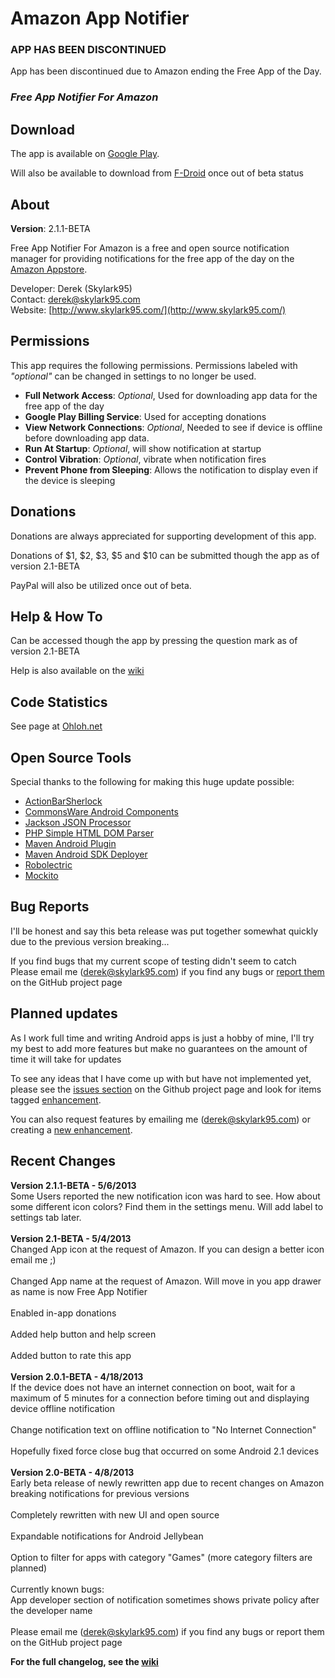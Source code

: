 Amazon App Notifier
===================
### APP HAS BEEN DISCONTINUED ###
App has been discontinued due to Amazon ending the Free App of the Day.



### *Free App Notifier For Amazon* ###

Download
--------
The app is available on [Google Play](https://play.google.com/store/apps/details?id=com.skylark95.amazonfreenotify).

Will also be available to download from [F-Droid](https://f-droid.org/) once out of beta status

About
-----
**Version**: 2.1.1-BETA

Free App Notifier For Amazon is a free and open source notification manager for providing notifications for the free app of the day on the [Amazon Appstore](http://www.amazon.com/mobile-apps/b?ie=UTF8&node=2350149011).

Developer: Derek (Skylark95)<br/>
Contact: [derek@skylark95.com](mailto:derek@skylark95.com)<br/>
Website: [http://www.skylark95.com/](http://www.skylark95.com/)

Permissions
-----------
This app requires the following permissions.  Permissions labeled with *"optional"* can be changed in settings to no longer be used.

* **Full Network Access**: *Optional*, Used for downloading app data for the free app of the day
* **Google Play Billing Service**: Used for accepting donations
* **View Network Connections**: *Optional*, Needed to see if device is offline before downloading app data.
* **Run At Startup**: *Optional*, will show notification at startup
* **Control Vibration**: *Optional*, vibrate when notification fires
* **Prevent Phone from Sleeping**: Allows the notification to display even if the device is sleeping

Donations
---------
Donations are always appreciated for supporting development of this app.

Donations of $1, $2, $3, $5 and $10 can be submitted though the app as of version 2.1-BETA

PayPal will also be utilized once out of beta.

Help & How To
-------------
Can be accessed though the app by pressing the question mark as of version 2.1-BETA

Help is also available on the [wiki](https://github.com/Skylark95/Amazon-App-Notifier/wiki/Help-and-How-To)

Code Statistics
---------------
See page at [Ohloh.net](http://www.ohloh.net/p/Amazon-App-Notifier)

Open Source Tools
-----------------
Special thanks to the following for making this huge update possible:

* [ActionBarSherlock](http://actionbarsherlock.com/)
* [CommonsWare Android Components](http://commonsware.com/cwac)
* [Jackson JSON Processor](http://wiki.fasterxml.com/JacksonHome)
* [PHP Simple HTML DOM Parser](http://simplehtmldom.sourceforge.net/)
* [Maven Android Plugin](https://code.google.com/p/maven-android-plugin/)
* [Maven Android SDK Deployer](https://github.com/mosabua/maven-android-sdk-deployer)
* [Robolectric](http://pivotal.github.io/robolectric/)
* [Mockito](https://code.google.com/p/mockito/)

Bug Reports
-----------
I'll be honest and say this beta release was put together somewhat quickly due to the previous version breaking...

If you find bugs that my current scope of testing didn't seem to catch<br/>
Please email me ([derek@skylark95.com](mailto:derek@skylark95.com)) if you find any bugs or [report them](https://github.com/Skylark95/Amazon-App-Notifier/issues/new?labels=bug) on the GitHub project page

Planned updates
---------------
As I work full time and writing Android apps is just a hobby of mine, I'll try my best to add more features but make no guarantees on the amount of time it will take for updates

To see any ideas that I have come up with but have not implemented yet, please see the [issues section](https://github.com/Skylark95/Amazon-App-Notifier/issues) on the Github project page and look for items tagged [enhancement](https://github.com/Skylark95/Amazon-App-Notifier/issues?labels=enhancement).

You can also request features by emailing me ([derek@skylark95.com](mailto:derek@skylark95.com)) or creating a [new enhancement](https://github.com/Skylark95/Amazon-App-Notifier/issues/new?labels=enhancement).

Recent Changes
--------------
<b>Version 2.1.1-BETA - 5/6/2013</b><br/>
	Some Users reported the new notification icon was hard to see.  How about some different icon colors?  Find them in the settings menu.  Will add label to settings tab later.<br/>
	<br/>
<b>Version 2.1-BETA - 5/4/2013</b><br/>
	Changed App icon at the request of Amazon.  If you can design a better icon email me ;)<br/>
	<br/>
	Changed App name at the request of Amazon.  Will move in you app drawer as name is now Free App Notifier<br/>
	<br/>
	Enabled in-app donations<br/>
	<br/>
	Added help button and help screen<br/>
	<br/>
	Added button to rate this app<br/>
	<br/>
<b>Version 2.0.1-BETA - 4/18/2013</b><br/>
	If the device does not have an internet connection on boot, wait for a maximum of 5 minutes for a connection before timing out and displaying device offline notification<br/>
	<br/>
	Change notification text on offline notification to "No Internet Connection"<br/>
	<br/>
	Hopefully fixed force close bug that occurred on some Android 2.1 devices<br/>
	<br/>
<b>Version 2.0-BETA - 4/8/2013</b><br/>
	Early beta release of newly rewritten app due to recent changes on Amazon breaking notifications for previous versions<br/>
	<br/>
	Completely rewritten with new UI and open source<br/>
	<br/>
	Expandable notifications for Android Jellybean<br/>
	<br/>
	Option to filter for apps with category "Games" (more category filters are planned)<br/>
	<br/>
	Currently known bugs:<br/>
	App developer section of notification sometimes shows private policy after the developer name<br/>
	<br/>
	Please email me (derek@skylark95.com) if you find any bugs or report them on the GitHub project page<br/>

**For the full changelog, see the [wiki](https://github.com/Skylark95/Amazon-App-Notifier/wiki/Changelog)**
